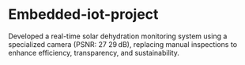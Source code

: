 # Embedded-iot-project
Developed a real-time solar dehydration monitoring system using a specialized camera (PSNR: 27 29 dB), replacing manual inspections to enhance efficiency, transparency, and sustainability.

